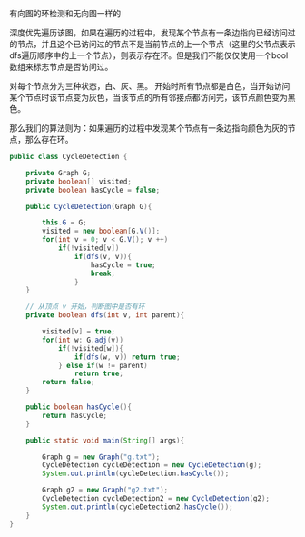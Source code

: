 有向图的环检测和无向图一样的

深度优先遍历该图，如果在遍历的过程中，发现某个节点有一条边指向已经访问过的节点，并且这个已访问过的节点不是当前节点的上一个节点（这里的父节点表示dfs遍历顺序中的上一个节点），则表示存在环。但是我们不能仅仅使用一个bool数组来标志节点是否访问过。

对每个节点分为三种状态，白、灰、黑。
开始时所有节点都是白色，当开始访问某个节点时该节点变为灰色，当该节点的所有邻接点都访问完，该节点颜色变为黑色。

那么我们的算法则为：如果遍历的过程中发现某个节点有一条边指向颜色为灰的节点，那么存在环。


```java
public class CycleDetection {

    private Graph G;
    private boolean[] visited;
    private boolean hasCycle = false;

    public CycleDetection(Graph G){

        this.G = G;
        visited = new boolean[G.V()];
        for(int v = 0; v < G.V(); v ++)
            if(!visited[v])
                if(dfs(v, v)){
                    hasCycle = true;
                    break;
                }
    }

    // 从顶点 v 开始，判断图中是否有环
    private boolean dfs(int v, int parent){

        visited[v] = true;
        for(int w: G.adj(v))
            if(!visited[w]){
                if(dfs(w, v)) return true;
            } else if(w != parent)
                return true;
        return false;
    }

    public boolean hasCycle(){
        return hasCycle;
    }

    public static void main(String[] args){

        Graph g = new Graph("g.txt");
        CycleDetection cycleDetection = new CycleDetection(g);
        System.out.println(cycleDetection.hasCycle());

        Graph g2 = new Graph("g2.txt");
        CycleDetection cycleDetection2 = new CycleDetection(g2);
        System.out.println(cycleDetection2.hasCycle());
    }
}
```